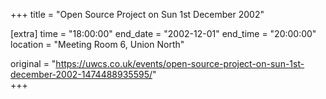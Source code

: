 +++
title = "Open Source Project on Sun 1st December 2002"

[extra]
time = "18:00:00"
end_date = "2002-12-01"
end_time = "20:00:00"
location = "Meeting Room 6, Union North"

original = "https://uwcs.co.uk/events/open-source-project-on-sun-1st-december-2002-1474488935595/"    
+++




